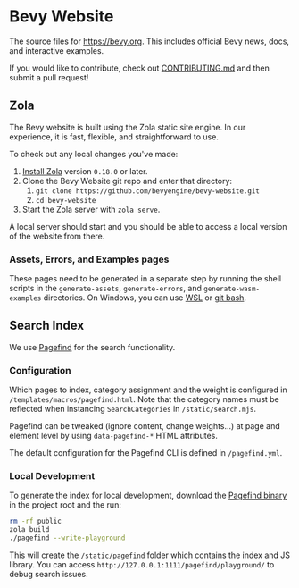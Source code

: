 # Bevy Website

The source files for <https://bevy.org>. This includes official Bevy news, docs, and interactive examples.

If you would like to contribute, check out [CONTRIBUTING.md](/CONTRIBUTING.md) and then submit a pull request!

## Zola

The Bevy website is built using the Zola static site engine. In our experience, it is fast, flexible, and straightforward to use.

To check out any local changes you've made:

1. [Install Zola](https://www.getzola.org/documentation/getting-started/installation/) version `0.18.0` or later.
2. Clone the Bevy Website git repo and enter that directory:
   1. `git clone https://github.com/bevyengine/bevy-website.git`
   2. `cd bevy-website`
3. Start the Zola server with `zola serve`.

A local server should start and you should be able to access a local version of the website from there.

### Assets, Errors, and Examples pages

These pages need to be generated in a separate step by running the shell scripts in the `generate-assets`, `generate-errors`, and `generate-wasm-examples` directories. On Windows, you can use [WSL](https://learn.microsoft.com/en-us/windows/wsl/install) or [git bash](https://gitforwindows.org/).

## Search Index

We use [Pagefind](https://pagefind.app) for the search functionality.

### Configuration

Which pages to index, category assignment and the weight is configured in `/templates/macros/pagefind.html`.
Note that the category names must be reflected when instancing `SearchCategories` in `/static/search.mjs`.

Pagefind can be tweaked (ignore content, change weights…) at page and element level by using `data-pagefind-*` HTML attributes.

The default configuration for the Pagefind CLI is defined in `/pagefind.yml`.

### Local Development

To generate the index for local development, download the [Pagefind binary](https://github.com/CloudCannon/pagefind/releases) in the project root and the run:

```sh
rm -rf public
zola build
./pagefind --write-playground
```

This will create the `/static/pagefind` folder which contains the index and JS library.
You can access `http://127.0.0.1:1111/pagefind/playground/` to debug search issues.
